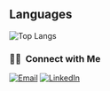 ## Languages

<!-- ![Anurag's GitHub stats](https://github-readme-stats.vercel.app/api/?username=mrshuhrat&show_icons=true&title_color=fff&icon_color=79ff97&text_color=9f9f9f&bg_color=151515) -->

![Top Langs](https://github-readme-stats.vercel.app/api/top-langs/?username=mrshuhrat&layout=compact&title_color=fff&text_color=fff&bg_color=151515)

<h3> 🤝🏻 &nbsp;Connect with Me </h3>

<a href="mailto:shukhratbekqobulov@gmail.com"><img alt="Email" src="https://img.shields.io/badge/Email-shukhratbekqobulov@gmail.com-blue?style=flat-square&logo=gmail"></a>
<a href="https://www.linkedin.com/in/shuhratbekqobulov"><img alt="LinkedIn" src="https://img.shields.io/badge/LinkedIn-Shuhratbek%20Qobulov-blue?style=flat-square&logo=linkedin%22"></a>
